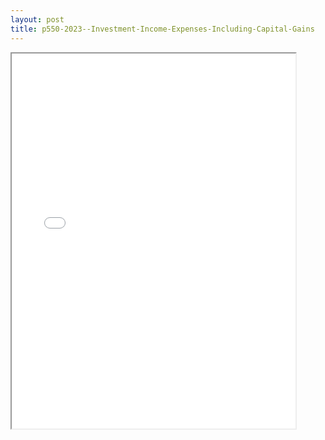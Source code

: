 ```yaml
---
layout: post
title: p550-2023--Investment-Income-Expenses-Including-Capital-Gains
---
```


<div class="pdf-container">
<iframe src="/ea/assets/pdfs/p550-2023--Investment-Income-Expenses-Including-Capital-Gains.pdf" height="600" width="90%" allowFullScreen="true"></iframe>
</div>

